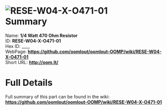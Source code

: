 
![RESE-W04-X-O471-01](https://github.com/oomlout/oomlout-OOMP/blob/master/parts/RESE-W04-X-O471-01/RESE-W04-X-O471-01_420.jpg)   
Summary
=================
  
Name: __1/4 Watt 470 Ohm Resistor__    
ID: __RESE-W04-X-O471-01__   
Hex ID: ____   
WebPage: __https://github.com/oomlout/oomlout-OOMP/wiki/RESE-W04-X-O471-01__   
Short URL: __http://oom.lt/__   

Full Details
==========================
Full summary of this part can be found in the wiki:   
__https://github.com/oomlout/oomlout-OOMP/wiki/RESE-W04-X-O471-01__    

